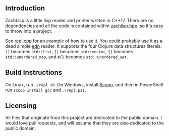 ## Introduction

ZachLisp is a little lisp reader and printer written in C++17. There are no dependencies and all the code is contained within [zachlisp.hpp](zachlisp.hpp), so it's easy to throw into a project.

See [repl.cpp](repl.cpp) for an example of how to use it. You could probably use it as a dead simple [edn](https://github.com/edn-format/edn) reader. It supports the four Clojure data structures literals: `()` becomes `std::list`, `[]` becomes `std::vector`, `{}` becomes `std::unordered_map`, and `#{}` becomes `std::unordered_set`.

## Build Instructions

On Linux, run `./repl.sh`. On Windows, install [Scoop](https://scoop.sh), and then in PowerShell run `scoop install gcc` and `.\repl.ps1`.

## Licensing

All files that originate from this project are dedicated to the public domain. I would love pull requests, and will assume that they are also dedicated to the public domain.
